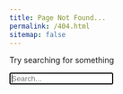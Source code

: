 ```yaml
---
title: Page Not Found...
permalink: /404.html
sitemap: false
---
```


Try searching for something
<form action="/search/" method="get">
	<input type="text" name="q" id="search-input" placeholder="Search..." autofocus>
	<input type="submit" value="Search" style="display: none;">
</form>

<br>
